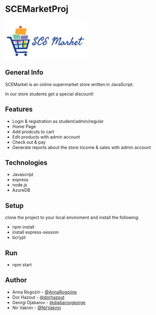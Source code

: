 # SCEMarketProj

![logo](./etc/logo.jpeg)

## General Info
SCEMarket is an online supermarket store written in JavaScript.

In our store students get a special discount!

## Features
* Login & registration as student/admin/regular
* Home Page
* Add prodcuts to cart
* Edit products with admin account
* Check out & pay
* Generate reports about the store income & sales with admin account

## Technologies
* Javascript
* express
* node.js
* AzureDB

## Setup
clone the project to your local enviroment and install the following:
* npm install
* install express-session
* bcrypt

## Run
* npm start

## Author
* Anna Rogozin - [@AnnaRogojine](https://github.com/AnnaRogojine)
* Dor Hazout - [@dorhazout](https://github.com/dorhazout)
* Georgi Djabarov - [@djabarovgeorge](https://github.com/djabarovgeorge)
* Nir Vaknin - [@NirVaknin](https://github.com/NirViko)
